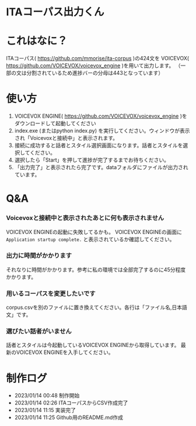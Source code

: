 ITAコーパス出力くん
====
# これはなに？
ITAコーパス( https://github.com/mmorise/ita-corpus )の424文を
VOICEVOX( https://github.com/VOICEVOX/voicevox_engine )を用いて出力します。
（一部の文は分割されているため進捗バーの分母は443となっています）

# 使い方
1. VOICEVOX ENGINE( https://github.com/VOICEVOX/voicevox_engine )をダウンロードして起動してください
2. index.exe (またはpython index.py) を実行してください。ウィンドウが表示され「Voicevoxと接続中」と表示されます。
3. 接続に成功すると話者とスタイル選択画面になります。話者とスタイルを選択してください。
4. 選択したら「Start」を押して進捗が完了するまでお待ちください。
5. 「出力完了」と表示されたら完了です。dataフォルダにファイルが出力されています。

# Q&A
### Voicevoxと接続中と表示されたあとに何も表示されません
VOICEVOX ENGINEの起動に失敗してるかも。
VOICEVOX ENGINEの画面に `Application startup complete.` と表示されているか確認してください。
### 出力に時間がかかります
それなりに時間がかかります。参考に私の環境では全部完了するのに45分程度かかります。
### 用いるコーパスを変更したいです
corpus.csvを別のファイルに置き換えてください。各行は「ファイル名,日本語文」です。
### 選びたい話者がいません
話者とスタイルは今起動しているVOICEVOX ENGINEから取得しています。
最新のVOICEVOX ENGINEを入手してください。

# 制作ログ
* 2023/01/14 00:48 制作開始
* 2023/01/14 02:26 ITAコーパスからCSV作成完了
* 2023/01/14 11:15 実装完了
* 2023/01/14 11:25 Github用のREADME.md作成